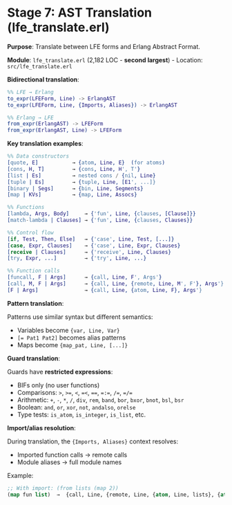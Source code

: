 # Stage 7: AST Translation (lfe_translate.erl)

**Purpose**: Translate between LFE forms and Erlang Abstract Format.

**Module**: `lfe_translate.erl` (2,182 LOC - **second largest**) - Location: `src/lfe_translate.erl`

**Bidirectional translation**:

```erlang
%% LFE → Erlang
to_expr(LFEForm, Line) -> ErlangAST
to_expr(LFEForm, Line, {Imports, Aliases}) -> ErlangAST

%% Erlang → LFE
from_expr(ErlangAST) -> LFEForm
from_expr(ErlangAST, Line) -> LFEForm
```

**Key translation examples**:

```erlang
%% Data constructors
[quote, E]           → {atom, Line, E}  (for atoms)
[cons, H, T]         → {cons, Line, H', T'}
[list | Es]          → nested cons / {nil, Line}
[tuple | Es]         → {tuple, Line, [E1', ...]}
[binary | Segs]      → {bin, Line, Segments}
[map | KVs]          → {map, Line, Assocs}

%% Functions
[lambda, Args, Body]     → {'fun', Line, {clauses, [Clause]}}
[match-lambda | Clauses] → {'fun', Line, {clauses, Clauses}}

%% Control flow
[if, Test, Then, Else]   → {'case', Line, Test, [...]}
[case, Expr, Clauses]    → {'case', Line, Expr, Clauses}
[receive | Clauses]      → {'receive', Line, Clauses}
[try, Expr, ...]         → {'try', Line, ...}

%% Function calls
[funcall, F | Args]      → {call, Line, F', Args'}
[call, M, F | Args]      → {call, Line, {remote, Line, M', F'}, Args'}
[F | Args]               → {call, Line, {atom, Line, F}, Args'}
```

**Pattern translation**:

Patterns use similar syntax but different semantics:

- Variables become `{var, Line, Var}`
- `[= Pat1 Pat2]` becomes alias patterns
- Maps become `{map_pat, Line, [...]}`

**Guard translation**:

Guards have **restricted expressions**:

- BIFs only (no user functions)
- Comparisons: `>`, `>=`, `<`, `=<`, `==`, `=:=`, `/=`, `=/=`
- Arithmetic: `+`, `-`, `*`, `/`, `div`, `rem`, `band`, `bor`, `bxor`, `bnot`, `bsl`, `bsr`
- Boolean: `and`, `or`, `xor`, `not`, `andalso`, `orelse`
- Type tests: `is_atom`, `is_integer`, `is_list`, etc.

**Import/alias resolution**:

During translation, the `{Imports, Aliases}` context resolves:

- Imported function calls → remote calls
- Module aliases → full module names

Example:

```lisp
;; With import: (from lists (map 2))
(map fun list)  →  {call, Line, {remote, Line, {atom, Line, lists}, {atom, Line, map}}, [Fun', List']}
```
